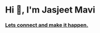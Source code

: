 <h1 align="left">Hi 👋, I'm Jasjeet Mavi</h1>
<h3 align="left"><a href="https://linkedin.com/in/jasjeetmavi" target="blank">Lets connect and make it happen.</a></h3>

